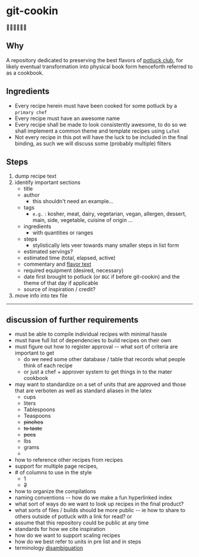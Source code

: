# git-cookin
:shallow_pan_of_food::man_cook::woman_cook::dash:

## Why 

A repository dedicated to preserving the best flavors of 
[potluck club](#git-cookin "known aliases GOT potluck, Naptime potluck"),
for likely eventual transformation into physical book form henceforth referred to as a cookbook.

## Ingredients

* Every recipe herein must have been cooked for some potluck by a `primary chef`
* Every recipe must have an awesome name 
* Every recipe shall be made to look consistently awesome, to do so we shall implement a common theme and template recipes using `LaTeX` 
* Not every recipe in this pot will have the luck 
to be included in the final binding, as such we will discuss some (probably multiple) filters

## Steps

1. dump recipe text
1. identify important sections
   * title
   * author
     * this shouldn't need an example...
   * tags
     * `e.g.` : kosher, meat, dairy, vegetarian, vegan, allergen, dessert, main, side, vegetable, cuisine of origin ...  
   * ingredients
     * with quantities or ranges 
   * steps
     * stylistically lets veer towards many smaller steps in list form
   * estimated servings?
   * estimated time (total, elapsed, active)
   * commentary and [flavor text](#git-cookin "not neccessarily about the actual flavor")
   * required equipment (desired, necessary)
   * date first brought to potluck (or `BGC` if before git-cookin) and the theme of that day if applicable
   * source of inspiration / credit?
1. move info into tex file 

--- 

## discussion of further requirements
* must be able to compile individual recipes with minimal hassle
* must have full list of dependencies to build recipes on their own
* must figure out how to register approval -- what sort of criteria are important to get  
  * do we need some other database / table that records what people think of each recipe
  * or just a chef + approver system to get things in to the mater cookbook 
* may want to standardize on a set of units that are approved and those that are verboten as well as standard aliases in the latex 
  + cups
  + liters
  + Tablespoons
  + Teaspoons
  - ~~pinches~~
  - ~~to taste~~
  - ~~pecs~~
  + lbs
  + grams
  * 
* how to reference other recipes from recipes
* support for multiple page recipes, 
* \# of columns to use in the style
  + 1
  - ~~2~~
* how to organize the compilations 
* naming conventions -- how do we make a fun hyperlinked index 
* what sort of ways do we want to look up recipes in the final product?
* what sorts of files / builds should be more public -- ie how to share to others outside of potluck with a link for read? or 
* assume that this repository could be public at any time
* standards for how we cite inspiration 
* how do we want to support scaling recipes
* how do we best refer to units in pre list and in steps
* terminology [disambiguation](#git-cookin "c.f. flask")

